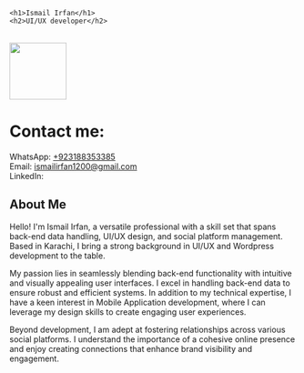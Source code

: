     <h1>Ismail Irfan</h1>
    <h2>UI/UX developer</h2>
<br>
<img src="https://github.com/Ismailirfan/Ismailirfan.github.io/assets/98257637/a0be120e-c7fd-4031-875e-8b3ffd709c90" style="height: 100px; width: 100px; border-radius:1px none 25%;">
<h1>Contact me:</h1>
WhatsApp: <a href="tel: +923188353385">+923188353385</a><br>
Email: <a href="email: ismailirfan1200@gmail.com">ismailirfan1200@gmail.com</a><br>
LinkedIn: <a href="https://www.linkedin.com/in/ismail-irfan-9b0063230/"></a><br>
<h2>About Me</h2>
<p>
    Hello! I'm Ismail Irfan, a versatile professional with a skill set that spans back-end data handling, UI/UX design, and social platform management. Based in Karachi, I bring a strong background in UI/UX and Wordpress development to the table.
</p>
<p>
    My passion lies in seamlessly blending back-end functionality with intuitive and visually appealing user interfaces. I excel in handling back-end data to ensure robust and efficient systems. In addition to my technical expertise, I have a keen interest in Mobile Application development, where I can leverage my design skills to create engaging user experiences.
</p>
<p>
    Beyond development, I am adept at fostering relationships across various social platforms. I understand the importance of a cohesive online presence and enjoy creating connections that enhance brand visibility and engagement.
</p>
